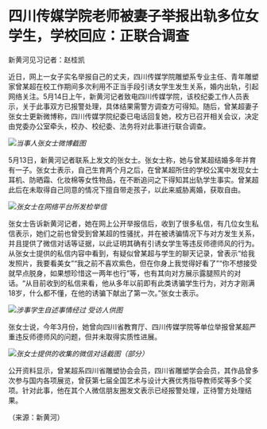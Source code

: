 # 四川传媒学院老师被妻子举报出轨多位女学生，学校回应：正联合调查

新黄河见习记者：赵桂凯

近日，网上一女子实名举报自己的丈夫，四川传媒学院雕塑系专业主任、青年雕塑家曾某超在校工作期间多次利用不正当手段引诱女学生发生关系，婚内出轨，引起网络关注。5月14日上午，新黄河记者致电四川传媒学院，该校纪委工作人员表示，关于此事双方已报警处理，具体结果需警方调查方可得知。随后，曾某超妻子张女士更新微博称，四川传媒学院纪委已电话回复她，校方已召开相关会议，决定由党委办公室牵头，校办、校纪委、法务将对此事进行联合调查。

![](https://inews.gtimg.com/om_bt/O-dUbZAsFV55sIhKMwCxjohI3y41b4VXMgAb6v32dIDOUAA/1000)_当事人张女士微博截图_

5月13日，新黄河记者联系上发文的张女士。张女士称，她与曾某超结婚多年并育有一子。张女士表示，自己生育两个月之后，在曾某超所住的学校公寓中发现女士耳机、防晒霜、化妆棉等女性物品，在不断追问之下得知其出轨学生事实。曾某超此后在未取得自己同意的情况下擅自带走孩子，以此来威胁离婚，获取自由。

![](https://inews.gtimg.com/om_bt/OvZpY0fh5UqCKzoQgEgvm1lJ3WaWcmLTkP54BzuydJ8TEAA/1000)_张女士在网络平台所发检举信_

张女士告诉新黄河记者，她在网上公开举报信后，收到了很多私信，有几位女生私信表示，她们之前也曾受到曾某超的性骚扰，并在被诱骗情况下与对方发生关系，并且提供了微信对话等证据，以此证明其确有引诱女学生等违反师德师风的行为。从张女士提供的私信内容中看到，有疑似曾某超与学生的聊天记录，曾表示“给我发照片，我要看美女”“我之前不喜欢紫色，但在你身上我觉得好看了”“你不想接受就早点脱身，如果想珍惜这一两年也行”等，也有其向对方展示露腿照片的对话。“从目前收到的私信来看，他从多年以前即有此类诱骗学生行为，对方才刚满18岁，什么都不懂，在他的诱骗下献出了第一次。”张女士表示。

![](https://inews.gtimg.com/om_bt/OgFg9jAQv9X8oI33FNWbWiwMQZojw_2D9uZvz5uALk0IcAA/1000)_涉事学生自述事情经过
受访人供图_

张女士说，今年3月份，她曾向四川省教育厅、四川传媒学院等单位举报曾某超严重违反师德师风的问题，但并未取得实质性进展。

![](https://inews.gtimg.com/om_bt/OFBDe2Wy6ksrcjrmKJGqIZ8AAL1QAFLpLo5zHRTzW6zFEAA/1000)_张女士提供的收集的微信对话截图（部分）_

公开资料显示，曾某超系四川省雕塑协会会员，四川省雕塑学会会员，其作品曾多次参与国内各项展览，曾获第七届全国艺术与设计大赛优秀指导教师奖等多个奖项。针对此事，他在其个人微信朋友圈发文表示已经报警处理，正待警方处理结果。

（来源：新黄河）

